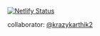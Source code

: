 [![Netlify Status](https://api.netlify.com/api/v1/badges/03f259db-57e8-45d0-a44b-351b7e16d185/deploy-status)](https://app.netlify.com/sites/smart-time-table-vishnu/deploys)

collaborator: [@krazykarthik2](https://github.com/krazykarthik2)
